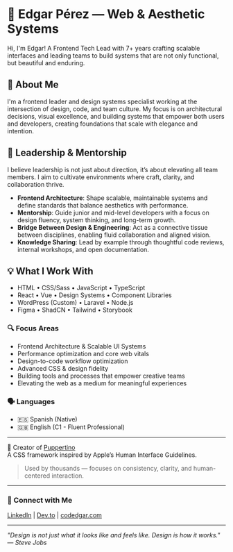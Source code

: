 # 🎨 Edgar Pérez — Web & Aesthetic Systems  
Hi, I'm Edgar! A Frontend Tech Lead with 7+ years crafting scalable interfaces and leading teams to build systems that are not only functional, but beautiful and enduring.

## 🧠 About Me  
I'm a frontend leader and design systems specialist working at the intersection of design, code, and team culture. My focus is on architectural decisions, visual excellence, and building systems that empower both users and developers, creating foundations that scale with elegance and intention.


## 🚀 Leadership & Mentorship
I believe leadership is not just about direction, it’s about elevating all team members. I aim to cultivate environments where craft, clarity, and collaboration thrive.

-   **Frontend Architecture**: Shape scalable, maintainable systems and define standards that balance aesthetics with performance.
-   **Mentorship**: Guide junior and mid-level developers with a focus on design fluency, system thinking, and long-term growth.
-   **Bridge Between Design & Engineering**: Act as a connective tissue between disciplines, enabling fluid collaboration and aligned vision.
-   **Knowledge Sharing**: Lead by example through thoughtful code reviews, internal workshops, and open documentation.


## 💡 What I Work With  
-   HTML • CSS/Sass • JavaScript • TypeScript
-   React • Vue • Design Systems • Component Libraries
-   WordPress (Custom) • Laravel • Node.js
-   Figma • ShadCN • Tailwind • Storybook

### 🔍 Focus Areas  
-   Frontend Architecture & Scalable UI Systems
-   Performance optimization and core web vitals
-   Design-to-code workflow optimization
-   Advanced CSS & design fidelity  
-   Building tools and processes that empower creative teams
-   Elevating the web as a medium for meaningful experiences

### 🗣 Languages  
- 🇪🇸 Spanish (Native)  
- 🇬🇧 English (C1 - Fluent Professional)

---
🌱 Creator of [Puppertino](https://github.com/codedgar/puppertino)  
A CSS framework inspired by Apple’s Human Interface Guidelines.  
> Used by thousands — focuses on consistency, clarity, and human-centered interaction.
---

### 📎 Connect with Me  
[LinkedIn](https://www.linkedin.com/in/codedgar/) | [Dev.to](//dev.to/codedgar) | [codedgar.com](https://codedgar.com)

---

_"Design is not just what it looks like and feels like. Design is how it works." — Steve Jobs_  
